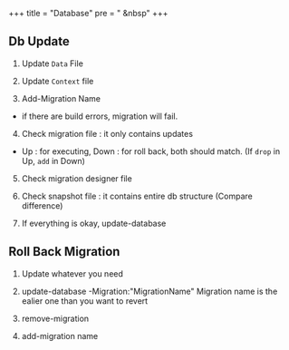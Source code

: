 +++
title = "Database"
pre = "<i class='fas fa-pen'></i> &nbsp"
+++

## Db Update

1. Update `Data` File

2. Update `Context` file

3. Add-Migration Name

- if there are build errors, migration will fail.

4. Check migration file : it only contains updates

- Up : for executing, Down : for roll back, both should match. (If `drop` in Up, `add` in Down)

5. Check migration designer file

6. Check snapshot file : it contains entire db structure (Compare difference)

7. If everything is okay, update-database

## Roll Back Migration

1. Update whatever you need

2. update-database -Migration:"MigrationName"
   Migration name is the ealier one than you want to revert

3. remove-migration

4. add-migration name
